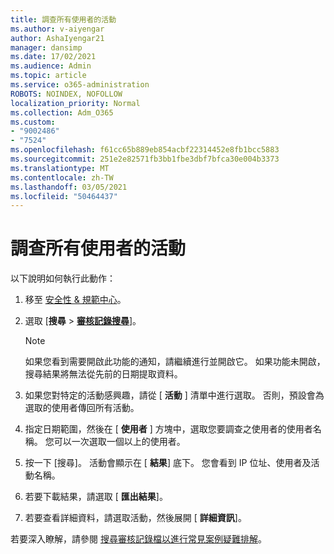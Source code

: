 ```yaml
---
title: 調查所有使用者的活動
ms.author: v-aiyengar
author: AshaIyengar21
manager: dansimp
ms.date: 17/02/2021
ms.audience: Admin
ms.topic: article
ms.service: o365-administration
ROBOTS: NOINDEX, NOFOLLOW
localization_priority: Normal
ms.collection: Adm_O365
ms.custom:
- "9002486"
- "7524"
ms.openlocfilehash: f61cc65b889eb854acbf22314452e8fb1bcc5883
ms.sourcegitcommit: 251e2e82571fb3bb1fbe3dbf7bfca30e004b3373
ms.translationtype: MT
ms.contentlocale: zh-TW
ms.lasthandoff: 03/05/2021
ms.locfileid: "50464437"
---
```

# <a name="investigate-all-the-users-activities"></a>調查所有使用者的活動

以下說明如何執行此動作：

1. 移至 [安全性 & 規範中心](https://go.microsoft.com/fwlink/p/?linkid=2077143)。
1. 選取 [**搜尋**  >  **[審核記錄搜尋](https://go.microsoft.com/fwlink/?linkid=2103759)**]。
    > [!NOTE]
    > 如果您看到需要開啟此功能的通知，請繼續進行並開啟它。 如果功能未開啟，搜尋結果將無法從先前的日期提取資料。

1. 如果您對特定的活動感興趣，請從 [ **活動** ] 清單中進行選取。 否則，預設會為選取的使用者傳回所有活動。
1. 指定日期範圍，然後在 [ **使用者** ] 方塊中，選取您要調查之使用者的使用者名稱。 您可以一次選取一個以上的使用者。
1. 按一下 [搜尋]。 活動會顯示在 [ **結果**] 底下。 您會看到 IP 位址、使用者及活動名稱。
1. 若要下載結果，請選取 [ **匯出結果**]。
1. 若要查看詳細資料，請選取活動，然後展開 [ **詳細資訊**]。

若要深入瞭解，請參閱 [搜尋審核記錄檔以進行常見案例疑難排解](https://go.microsoft.com/fwlink/?linkid=2103944)。